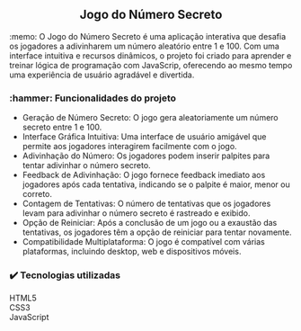<h2 align="center"> 
Jogo do Número Secreto
  </h2>

<p>
  :memo: O Jogo do Número Secreto é uma aplicação interativa que desafia os jogadores a adivinharem um número aleatório entre 1 e 100. Com uma interface intuitiva e recursos dinâmicos, o projeto foi criado para aprender e treinar lógica de programação com JavaScrip, oferecendo ao mesmo tempo uma experiência de usuário agradável e divertida.
</p>

<h3>
  :hammer: Funcionalidades do projeto
</h3>

- Geração de Número Secreto: O jogo gera aleatoriamente um número secreto entre 1 e 100.
- Interface Gráfica Intuitiva: Uma interface de usuário amigável que permite aos jogadores interagirem facilmente com o jogo.
- Adivinhação do Número: Os jogadores podem inserir palpites para tentar adivinhar o número secreto.
- Feedback de Adivinhação: O jogo fornece feedback imediato aos jogadores após cada tentativa, indicando se o palpite é maior, menor ou correto.
- Contagem de Tentativas: O número de tentativas que os jogadores levam para adivinhar o número secreto é rastreado e exibido.
- Opção de Reiniciar: Após a conclusão de um jogo ou a exaustão das tentativas, os jogadores têm a opção de reiniciar para tentar novamente.
- Compatibilidade Multiplataforma: O jogo é compatível com várias plataformas, incluindo desktop, web e dispositivos móveis.

<h3>
✔️ Tecnologias utilizadas
</h3>
HTML5
<br>
CSS3
<br>
JavaScript
